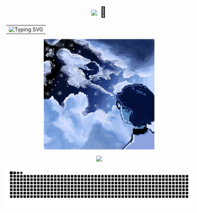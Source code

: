
<h1 align="center">
  <img src="https://media.giphy.com/media/hvRJCLFzcasrR4ia7z/giphy.gif" width="50px"/>
  🐸
</h1>

<table>
  <tr>
    <td align="center">
      <img src="https://readme-typing-svg.herokuapp.com?font=Source+Code+Pro&size=20&duration=3000&pause=1000&color=FFFFFF&background=000000&center=true&vCenter=true&width=1000&lines=>+Welcome+!!;>+Frontend+/+Android+Developer+in+progress;>+Learning+and+building+projects+to+improve+my+skills;>+Digital+Artist+@mario7w78" alt="Typing SVG" />
    </td>
  </tr>
</table>



<p align="center">
  <img src="./media/dreams.gif" width="300px"/>
</p>

<p align="center">
  <a href="https://skillicons.dev">
    <img src="https://skillicons.dev/icons?i=c,cpp,java,python,js,kotlin,react,nodejs,tailwind,unity,mysql,postgres,sqlite" />
  </a>
</p>

![snake gif](https://github.com/Mario7w78/Mario7w78/blob/output/github-contribution-grid-snake-dark.svg)
